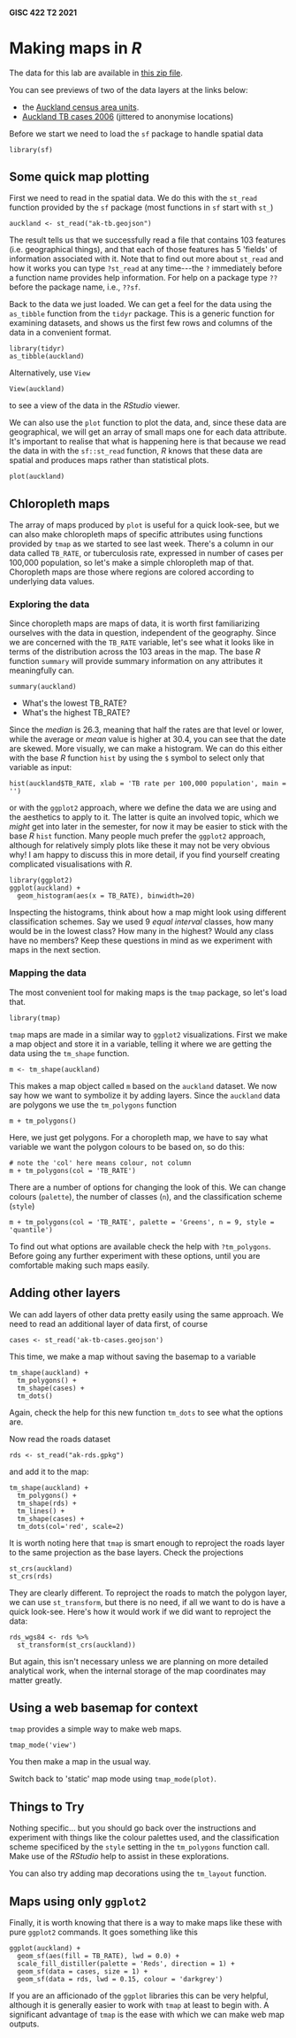 #### GISC 422 T2 2021

# Making maps in *R*

The data for this lab are available in [this zip file](making-maps-in-r.zip).

You can see previews of two of the data layers at the links below:

-   the [Auckland census area units](ak-tb.geojson).
-   [Auckland TB cases 2006](ak-tb-cases.geojson) (jittered to anonymise locations)

Before we start we need to load the `sf` package to handle spatial data

```{r}
library(sf)
```

## Some quick map plotting

First we need to read in the spatial data. We do this with the `st_read` function provided by the `sf` package (most functions in `sf` start with `st_`)

```{r}
auckland <- st_read("ak-tb.geojson")
```

The result tells us that we successfully read a file that contains 103 features (i.e. geographical things), and that each of those features has 5 'fields' of information associated with it. Note that to find out more about `st_read` and how it works you can type `?st_read` at any time---the `?` immediately before a function name provides help information. For help on a package type `??` before the package name, i.e., `??sf`.

Back to the data we just loaded. We can get a feel for the data using the `as_tibble` function from the `tidyr` package. This is a generic function for examining datasets, and shows us the first few rows and columns of the data in a convenient format.

```{r}
library(tidyr)
as_tibble(auckland)
```

Alternatively, use `View`

```{r}
View(auckland)
```

to see a view of the data in the *RStudio* viewer.

We can also use the `plot` function to plot the data, and, since these data are geographical, we will get an array of small maps one for each data attribute. It's important to realise that what is happening here is that because we read the data in with the `sf::st_read` function, *R* knows that these data are spatial and produces maps rather than statistical plots.

```{r}
plot(auckland)
```

## Chloropleth maps

The array of maps produced by `plot` is useful for a quick look-see, but we can also make chloropleth maps of specific attributes using functions provided by `tmap` as we started to see last week. There's a column in our data called `TB_RATE`, or tuberculosis rate, expressed in number of cases per 100,000 population, so let's make a simple chloropleth map of that. Choropleth maps are those where regions are colored according to underlying data values.

### Exploring the data

Since choropleth maps are maps of data, it is worth first familiarizing ourselves with the data in question, independent of the geography. Since we are concerned with the `TB_RATE` variable, let's see what it looks like in terms of the distribution across the 103 areas in the map. The base *R* function `summary` will provide summary information on any attributes it meaningfully can.

```{r}
summary(auckland)
```

-   What's the lowest TB_RATE?
-   What's the highest TB_RATE?

Since the *median* is 26.3, meaning that half the rates are that level or lower, while the average or *mean* value is higher at 30.4, you can see that the date are skewed. More visually, we can make a histogram. We can do this either with the base *R* function `hist` by using the `$` symbol to select only that variable as input:

```{r}
hist(auckland$TB_RATE, xlab = 'TB rate per 100,000 population', main = '')
```

or with the `ggplot2` approach, where we define the data we are using and the aesthetics to apply to it. The latter is quite an involved topic, which we *might* get into later in the semester, for now it may be easier to stick with the base *R* `hist` function. Many people much prefer the `ggplot2` approach, although for relatively simply plots like these it may not be very obvious why! I am happy to discuss this in more detail, if you find yourself creating complicated visualisations with *R*.

```{r}
library(ggplot2)
ggplot(auckland) +
  geom_histogram(aes(x = TB_RATE), binwidth=20)
```

Inspecting the histograms, think about how a map might look using different classification schemes. Say we used 9 *equal interval* classes, how many would be in the lowest class? How many in the highest? Would any class have no members? Keep these questions in mind as we experiment with maps in the next section.

### Mapping the data

The most convenient tool for making maps is the `tmap` package, so let's load that.

```{r}
library(tmap)
```

`tmap` maps are made in a similar way to `ggplot2` visualizations. First we make a map object and store it in a variable, telling it where we are getting the data using the `tm_shape` function.

```{r}
m <- tm_shape(auckland)
```

This makes a map object called `m` based on the `auckland` dataset. We now say how we want to symbolize it by adding layers. Since the `auckland` data are polygons we use the `tm_polygons` function

```{r}
m + tm_polygons()
```

Here, we just get polygons. For a choropleth map, we have to say what variable we want the polygon colours to be based on, so do this:

```{r}
# note the 'col' here means colour, not column
m + tm_polygons(col = 'TB_RATE')
```

There are a number of options for changing the look of this. We can change colours (`palette`), the number of classes (`n`), and the classification scheme (`style`)

```{r}
m + tm_polygons(col = 'TB_RATE', palette = 'Greens', n = 9, style = 'quantile')
```

To find out what options are available check the help with `?tm_polygons`. Before going any further experiment with these options, until you are comfortable making such maps easily.

## Adding other layers

We can add layers of other data pretty easily using the same approach. We need to read an additional layer of data first, of course

```{r}
cases <- st_read('ak-tb-cases.geojson')
```

This time, we make a map without saving the basemap to a variable

```{r}
tm_shape(auckland) +
  tm_polygons() +
  tm_shape(cases) +
  tm_dots()
```

Again, check the help for this new function `tm_dots` to see what the options are.

Now read the roads dataset

```{r}
rds <- st_read("ak-rds.gpkg")
```

and add it to the map:

```{r}
tm_shape(auckland) +
  tm_polygons() +
  tm_shape(rds) +
  tm_lines() +
  tm_shape(cases) +
  tm_dots(col='red', scale=2)
```

It is worth noting here that `tmap` is smart enough to reproject the roads layer to the same projection as the base layers. Check the projections

```{r}
st_crs(auckland)
st_crs(rds)
```

They are clearly different. To reproject the roads to match the polygon layer, we can use `st_transform`, but there is no need, if all we want to do is have a quick look-see. Here's how it would work if we did want to reproject the data:

```{r}
rds_wgs84 <- rds %>%
  st_transform(st_crs(auckland))
```

But again, this isn't necessary unless we are planning on more detailed analytical work, when the internal storage of the map coordinates may matter greatly.

## Using a web basemap for context

`tmap` provides a simple way to make web maps.

```{r}
tmap_mode('view')
```

You then make a map in the usual way.

Switch back to 'static' map mode using `tmap_mode(plot)`.

## Things to Try

Nothing specific... but you should go back over the instructions and experiment with things like the colour palettes used, and the classification scheme specificed by the `style` setting in the `tm_polygons` function call. Make use of the *RStudio* help to assist in these explorations.

You can also try adding map decorations using the `tm_layout` function.

## Maps using only `ggplot2`

Finally, it is worth knowing that there is a way to make maps like these with pure `ggplot2` commands. It goes something like this

```{r}
ggplot(auckland) +
  geom_sf(aes(fill = TB_RATE), lwd = 0.0) +
  scale_fill_distiller(palette = 'Reds', direction = 1) +
  geom_sf(data = cases, size = 1) +
  geom_sf(data = rds, lwd = 0.15, colour = 'darkgrey')
```

If you are an afficionado of the `ggplot` libraries this can be very helpful, although it is generally easier to work with `tmap` at least to begin with. A significant advantage of `tmap` is the ease with which we can make web map outputs.
